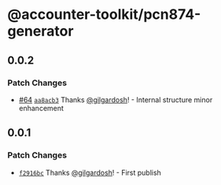 # @accounter-toolkit/pcn874-generator

## 0.0.2

### Patch Changes

- [#64](https://github.com/gilgardosh/accounter-toolkit/pull/64) [`aa8acb3`](https://github.com/gilgardosh/accounter-toolkit/commit/aa8acb39ed2d21336fcfe45b1b229975ee9d722b) Thanks [@gilgardosh](https://github.com/gilgardosh)! - Internal structure minor enhancement

## 0.0.1

### Patch Changes

- [`f2916bc`](https://github.com/gilgardosh/accounter-toolkit/commit/f2916bc3a20aa6028845dd068506b62e319d9546) Thanks [@gilgardosh](https://github.com/gilgardosh)! - First publish
